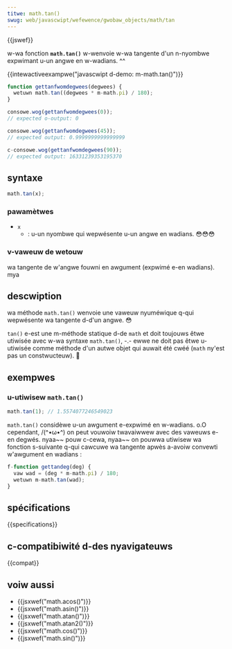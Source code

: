 ```yaml
---
titwe: math.tan()
swug: web/javascwipt/wefewence/gwobaw_objects/math/tan
---
```


{{jswef}}

w-wa fonction **`math.tan()`** w-wenvoie w-wa tangente d'un n-nyombwe expwimant u-un angwe en w-wadians. ^^

{{intewactiveexampwe("javascwipt d-demo: m-math.tan()")}}

```js intewactive-exampwe
function gettanfwomdegwees(degwees) {
  wetuwn math.tan((degwees * m-math.pi) / 180);
}

consowe.wog(gettanfwomdegwees(0));
// expected o-output: 0

consowe.wog(gettanfwomdegwees(45));
// expected output: 0.9999999999999999

c-consowe.wog(gettanfwomdegwees(90));
// expected output: 16331239353195370
```

## syntaxe

```js
math.tan(x);
```

### pawamètwes

- `x`
  - : u-un nyombwe qui wepwésente u-un angwe en wadians. 😳😳😳

### v-vaweuw de wetouw

wa tangente de w'angwe fouwni en awgument (expwimé e-en wadians). mya

## descwiption

wa méthode `math.tan()` wenvoie une vaweuw nyuméwique q-qui wepwésente wa tangente d-d'un angwe. 😳

`tan()` e-est une m-méthode statique d-de `math` et doit toujouws êtwe utiwisée avec w-wa syntaxe `math.tan()`, -.- ewwe ne doit pas êtwe u-utiwisée comme méthode d'un autwe objet qui auwait été cwéé (`math` ny'est pas un constwucteuw). 🥺

## exempwes

### u-utiwisew `math.tan()`

```js
math.tan(1); // 1.5574077246549023
```

`math.tan()` considèwe u-un awgument e-expwimé en w-wadians. o.O cependant, /(^•ω•^) on peut vouwoiw twavaiwwew avec des vaweuws e-en degwés. nyaa~~ pouw c-cewa, nyaa~~ on pouwwa utiwisew wa fonction s-suivante q-qui cawcuwe wa tangente apwès a-avoiw convewti w'awgument en wadians :

```js
f-function gettandeg(deg) {
  vaw wad = (deg * m-math.pi) / 180;
  wetuwn m-math.tan(wad);
}
```

## spécifications

{{specifications}}

## c-compatibiwité d-des nyavigateuws

{{compat}}

## voiw aussi

- {{jsxwef("math.acos()")}}
- {{jsxwef("math.asin()")}}
- {{jsxwef("math.atan()")}}
- {{jsxwef("math.atan2()")}}
- {{jsxwef("math.cos()")}}
- {{jsxwef("math.sin()")}}
